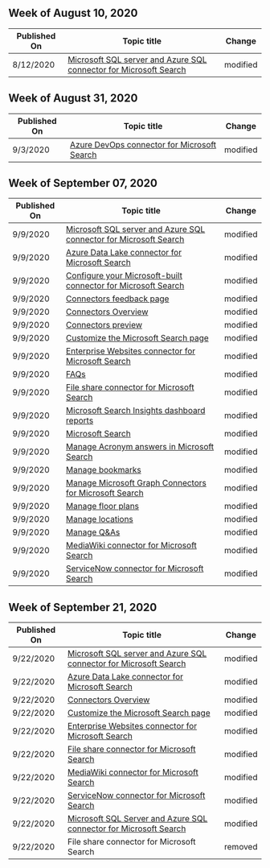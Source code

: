 <!-- This file is generated automatically each week. Changes made to this file will be overwritten.-->



## Week of August 10, 2020


| Published On |Topic title | Change |
|------|------------|--------|
| 8/12/2020 | [Microsoft SQL server and Azure SQL connector for Microsoft Search](/MicrosoftSearch/mssql-connector) | modified |


## Week of August 31, 2020


| Published On |Topic title | Change |
|------|------------|--------|
| 9/3/2020 | [Azure DevOps connector for Microsoft Search](/MicrosoftSearch/azure-devops-connector) | modified |


## Week of September 07, 2020


| Published On |Topic title | Change |
|------|------------|--------|
| 9/9/2020 | [Microsoft SQL server and Azure SQL connector for Microsoft Search](/MicrosoftSearch/mssql-connector) | modified |
| 9/9/2020 | [Azure Data Lake connector for Microsoft Search](/MicrosoftSearch/azure-data-lake-connector) | modified |
| 9/9/2020 | [Configure your Microsoft-built connector for Microsoft Search](/MicrosoftSearch/configure-connector) | modified |
| 9/9/2020 | [Connectors feedback page](/MicrosoftSearch/connectors-feedback) | modified |
| 9/9/2020 | [Connectors Overview](/MicrosoftSearch/connectors-overview) | modified |
| 9/9/2020 | [Connectors preview](/MicrosoftSearch/connectors-preview) | modified |
| 9/9/2020 | [Customize the Microsoft Search page](/MicrosoftSearch/customize-search-page) | modified |
| 9/9/2020 | [Enterprise Websites connector for Microsoft Search](/MicrosoftSearch/enterprise-web-connector) | modified |
| 9/9/2020 | [FAQs](/MicrosoftSearch/faqs) | modified |
| 9/9/2020 | [File share connector for Microsoft Search](/MicrosoftSearch/file-share-connector) | modified |
| 9/9/2020 | [Microsoft Search Insights dashboard reports](/MicrosoftSearch/get-insights) | modified |
| 9/9/2020 | [Microsoft Search](/MicrosoftSearch/index) | modified |
| 9/9/2020 | [Manage Acronym answers in Microsoft Search](/MicrosoftSearch/manage-acronyms) | modified |
| 9/9/2020 | [Manage bookmarks](/MicrosoftSearch/manage-bookmarks) | modified |
| 9/9/2020 | [Manage Microsoft Graph Connectors for Microsoft Search](/MicrosoftSearch/manage-connector) | modified |
| 9/9/2020 | [Manage floor plans](/MicrosoftSearch/manage-floorplans) | modified |
| 9/9/2020 | [Manage locations](/MicrosoftSearch/manage-locations) | modified |
| 9/9/2020 | [Manage Q&As](/MicrosoftSearch/manage-qas) | modified |
| 9/9/2020 | [MediaWiki connector for Microsoft Search](/MicrosoftSearch/mediawiki-connector) | modified |
| 9/9/2020 | [ServiceNow connector for Microsoft Search](/MicrosoftSearch/servicenow-connector) | modified |


## Week of September 21, 2020


| Published On |Topic title | Change |
|------|------------|--------|
| 9/22/2020 | [Microsoft SQL server and Azure SQL connector for Microsoft Search](/MicrosoftSearch/mssql-connector) | modified |
| 9/22/2020 | [Azure Data Lake connector for Microsoft Search](/MicrosoftSearch/azure-data-lake-connector) | modified |
| 9/22/2020 | [Connectors Overview](/MicrosoftSearch/connectors-overview) | modified |
| 9/22/2020 | [Customize the Microsoft Search page](/MicrosoftSearch/customize-search-page) | modified |
| 9/22/2020 | [Enterprise Websites connector for Microsoft Search](/MicrosoftSearch/enterprise-web-connector) | modified |
| 9/22/2020 | [File share connector for Microsoft Search](/MicrosoftSearch/file-share-connector) | modified |
| 9/22/2020 | [MediaWiki connector for Microsoft Search](/MicrosoftSearch/mediawiki-connector) | modified |
| 9/22/2020 | [ServiceNow connector for Microsoft Search](/MicrosoftSearch/servicenow-connector) | modified |
| 9/22/2020 | [Microsoft SQL Server and Azure SQL connector for Microsoft Search](/MicrosoftSearch/mssql-connector) | modified |
| 9/22/2020 | File share connector for Microsoft Search | removed |
